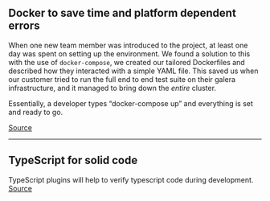 ## Docker to save time and platform dependent errors
When one new team member was introduced to the project, at least one day was spent on setting up the environment. We found a solution to this with the use of `docker-compose`, we created our tailored Dockerfiles and described how they interacted with a simple YAML file. This saved us when our customer tried to run the full end to end test suite on their galera infrastructure, and it managed to bring down the *entire* cluster.

Essentially, a developer types “docker-compose up” and everything is set and ready to go. 

[Source](https://medium.com/the-node-js-collection/lessons-learned-one-year-with-node-js-and-the-enterprise-49f1adabf14a)

---

## TypeScript for solid code
TypeScript plugins will help to verify typescript code during development.
[Source](https://medium.com/the-node-js-collection/lessons-learned-one-year-with-node-js-and-the-enterprise-49f1adabf14a)
